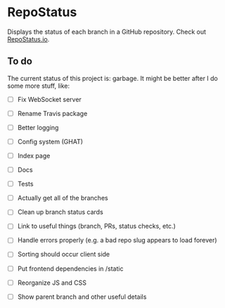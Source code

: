 # RepoStatus

Displays the status of each branch in a GitHub repository. Check out [RepoStatus.io](https://repostatus.io).

## To do

The current status of this project is: garbage. It might be better after I do some more stuff, like:

- [ ] Fix WebSocket server
- [ ] Rename Travis package
- [ ] Better logging
- [ ] Config system (GHAT)
- [ ] Index page
- [ ] Docs
- [ ] Tests
- [ ] Actually get all of the branches
- [ ] Clean up branch status cards
- [ ] Link to useful things (branch, PRs, status checks, etc.)
- [ ] Handle errors properly (e.g. a bad repo slug appears to load forever)
- [ ] Sorting should occur client side
- [ ] Put frontend dependencies in /static
- [ ] Reorganize JS and CSS
- [ ] Show parent branch and other useful details

